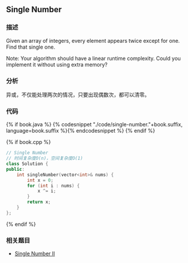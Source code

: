 ## Single Number


### 描述

Given an array of integers, every element appears twice except for one. Find that single one.

Note:
Your algorithm should have a linear runtime complexity. Could you implement it without using extra memory?


### 分析

异或，不仅能处理两次的情况，只要出现偶数次，都可以清零。


### 代码

{% if book.java %}
{% codesnippet "./code/single-number."+book.suffix, language=book.suffix %}{% endcodesnippet %}
{% endif %}

{% if book.cpp %}
```cpp
// Single Number
// 时间复杂度O(n)，空间复杂度O(1)
class Solution {
public:
    int singleNumber(vector<int>& nums) {
        int x = 0;
        for (int i : nums) {
            x ^= i;
        }
        return x;
    }
};
```
{% endif %}

### 相关题目

*  [Single Number II](single-number-ii.md)
